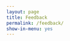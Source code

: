 ```yaml
---
layout: page
title: Feedback
permalink: /feedback/
show-in-menu: yes
---
```


    
<div class="typeform-widget" data-url="https://yashnayak1.typeform.com/to/Fq1NAg" data-transparency="50" style="width: 100%; height: 800px;"></div> <script> (function() { var qs,js,q,s,d=document, gi=d.getElementById, ce=d.createElement, gt=d.getElementsByTagName, id="typef_orm", b="https://embed.typeform.com/"; if(!gi.call(d,id)) { js=ce.call(d,"script"); js.id=id; js.src=b+"embed.js"; q=gt.call(d,"script")[0]; q.parentNode.insertBefore(js,q) } })() </script> <div style="font-family: Sans-Serif;font-size: 12px;color: #999;opacity: 0.5; padding-top: 5px;"> </div>
